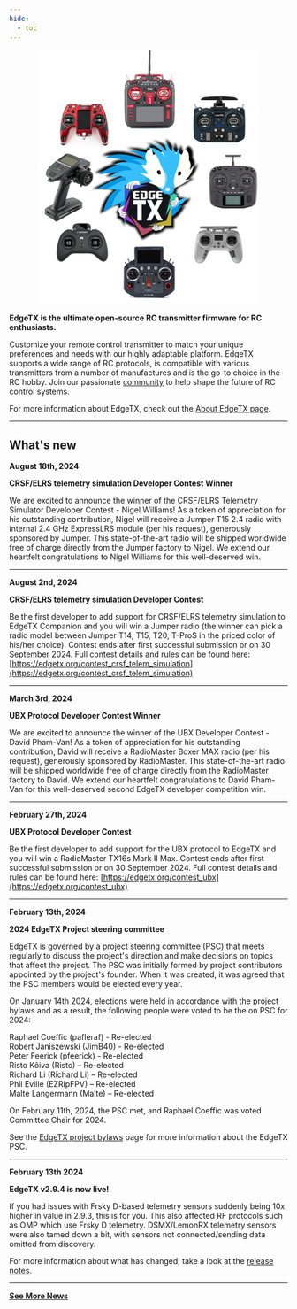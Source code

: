 ```yaml
---
hide:
  - toc
---
```

<p align="center">
<a><img src="/assets/main_circle.png?raw=true" align="center" width="400"></a>
</P>

**EdgeTX is the ultimate open-source RC transmitter firmware for RC enthusiasts.** 

Customize your remote control transmitter to match your unique preferences and needs with our highly adaptable platform. EdgeTX supports a wide range of RC protocols, is compatible with various transmitters from a number of manufactures and is the go-to choice in the RC hobby. Join our passionate [community](https://edgetx.org/about/#community) to help shape the future of RC control systems. 

For more information about EdgeTX, check out the [About EdgeTX page](https://edgetx.org/about/).

---

## What's new ##

**August 18th, 2024**

**CRSF/ELRS telemetry simulation Developer Contest Winner**


We are excited to announce the winner of the CRSF/ELRS Telemetry Simulator Developer Contest - Nigel Williams! As a token of appreciation for his outstanding contribution, Nigel will receive a Jumper T15 2.4 radio with internal 2.4 GHz ExpressLRS module (per his request), generously sponsored by Jumper. This state-of-the-art radio will be shipped worldwide free of charge directly from the Jumper factory to Nigel. We extend our heartfelt congratulations to Nigel Williams for this well-deserved win.

---

**August 2nd, 2024**

**CRSF/ELRS telemetry simulation Developer Contest**

Be the first developer to add support for CRSF/ELRS telemetry simulation to EdgeTX Companion and you will win a Jumper radio (the winner can pick a radio model between Jumper T14, T15, T20, T-ProS in the priced color of his/her choice). Contest ends after first successful submission or on 30 September 2024. Full contest details and rules can be found here: [https://edgetx.org/contest_crsf_telem_simulation](https://edgetx.org/contest_crsf_telem_simulation)

---

**March 3rd, 2024**

**UBX Protocol Developer Contest Winner**

We are excited to announce the winner of the UBX Developer Contest - David Pham-Van! As a token of appreciation for his outstanding contribution, David will receive a RadioMaster Boxer MAX radio (per his request), generously sponsored by RadioMaster. This state-of-the-art radio will be shipped worldwide free of charge directly from the RadioMaster factory to David. We extend our heartfelt congratulations to David Pham-Van for this well-deserved second EdgeTX developer competition win.

---

**February 27th, 2024**

**UBX Protocol Developer Contest**

Be the first developer to add support for the UBX protocol to EdgeTX and you will win a RadioMaster TX16s Mark II Max. Contest ends after first successful submission or on 30 September 2024. Full contest details and rules can be found here: [https://edgetx.org/contest_ubx](https://edgetx.org/contest_ubx)

---


**February 13th, 2024**

**2024 EdgeTX Project steering committee**

EdgeTX is governed by a project steering committee (PSC) that meets regularly to discuss the project's direction and make decisions on topics that affect the project. The PSC was initially formed by project contributors appointed by the project's founder. When it was created, it was agreed that the PSC members would be elected every year. 

On January 14th 2024, elections were held in accordance with the project bylaws and as a result, the following people were voted to be the on PSC for 2024:

Raphael Coeffic (pafleraf) - Re-elected  
Robert Janiszewski (JimB40) - Re-elected  
Peter Feerick (pfeerick) - Re-elected  
Risto Kõiva (Risto) – Re-elected  
Richard Li (Richard Li) – Re-elected  
Phil Eville (EZRipFPV) – Re-elected  
Malte Langermann (Malte) – Re-elected

On February 11th, 2024, the PSC met, and Raphael Coeffic was voted Committee Chair for 2024.

See the [EdgeTX project bylaws](https://edgetx.org/bylaws) page for more information about the EdgeTX PSC.

---

**February 13th 2024**

**EdgeTX v2.9.4 is now live!** 

If you had issues with Frsky D-based telemetry sensors suddenly being 10x higher in value in 2.9.3, this is for you. This also affected RF protocols such as OMP which use Frsky D telemetry. DSMX/LemonRX telemetry sensors were also tamed down a bit, with sensors not connected/sending data omitted from discovery. 

For more information about what has changed, take a look at the [release notes](https://github.com/EdgeTX/edgetx/releases/tag/v2.9.4). 

---





[**See More News**](news.md)
